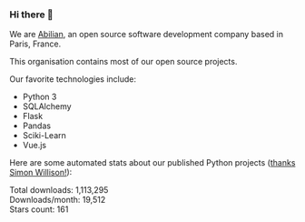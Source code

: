 ### Hi there 👋

We are [Abilian](https://abilian.com/), an open source software development company based in Paris, France.

This organisation contains most of our open source projects.

Our favorite technologies include:

- Python 3
- SQLAlchemy
- Flask
- Pandas
- Sciki-Learn
- Vue.js

Here are some automated stats about our published Python projects
([thanks Simon Willison!][sw-post]):

<!--marker-->
Total downloads: 1,113,295<br>
Downloads/month: 19,512<br>
Stars count: 161
<!--end-->

[sw-post]: https://simonwillison.net/2020/Jul/10/self-updating-profile-readme/
